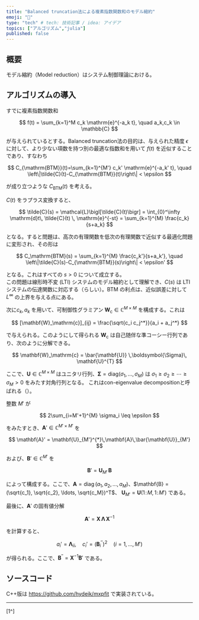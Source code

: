 ```yaml
---
title: "Balanced truncation法による複素指数関数和のモデル縮約"
emoji: "🍡"
type: "tech" # tech: 技術記事 / idea: アイデア
topics: ["アルゴリズム","julia"]
published: false
---
```


## 概要

モデル縮約（Model reduction）はシステム制御理論における。


## アルゴリズムの導入

すでに複素指数関数和

$$
f(t) = \sum_{k=1}^M c_k \mathrm{e}^{-a_k t}, \quad a_k,c_k \in \mathbb{C}
$$

が与えられているとする。Balanced truncation法の目的は、与えられた精度 $\epsilon$ に対して、より少ない項数を持つ別の最適な指数和を用いて $f(t)$ を近似することであり、すなわち

$$
C_{\mathrm{BTM}}(t)=\sum_{k=1}^{M'} c_k' \mathrm{e}^{-a_k' t}, 
\quad
\left\|\tilde{C}(t)-C_{\mathrm{BTM}}(t)\right\| < \epsilon 
$$

が成り立つような $C_{\mathrm{BTM}}(t)$ を考える。

$C(t)$ をラプラス変換すると、

$$
\tilde{C}(s) 
= \mathcal{L}\bigl[\tilde{C}(t)\bigr] 
= \int_{0}^\infty \mathrm{d}t\, \tilde{C}(t) \, \mathrm{e}^{-st} 
= \sum_{k=1}^{M} \frac{c_k}{s+a_k}
$$

となる。すると問題は、高次の有理関数を低次の有理関数で近似する最適化問題に変形され、その形は

$$
C_\mathrm{BTM}(s)
= \sum_{k=1}^{M} \frac{c_k'}{s+a_k'}, 
\quad
\left\|\tilde{C}(s)-C_{\mathrm{BTM}}(s)\right\| < \epsilon'
$$

となる。これはすべての $s > 0$ について成立する。  
この問題は線形時不変 (LTI) システムのモデル縮約として理解でき、$C(s)$ は LTI システムの伝達関数に対応する（らしい）。BTM の利点は、近似誤差に対して $L^\infty$ の上界を与える点にある。

次に$c_k,a_k$ を用いて、可制御性グラミアン $\mathbf{W}_\mathrm{c} \in \mathbb{C}^{M\times M}$ を構成する。これは

$$
[\mathbf{W}_\mathrm{c}]_{ij} = \frac{\sqrt{c_i c_j^*}}{a_i + a_j^*}
$$

で与えられる。このようにして得られる $\mathbf{W}_\mathrm{c}$ は自己随伴な準コーシー行列であり、次のように分解できる。

$$
\mathbf{W}_\mathrm{c} 
= \bar{\mathbf{U}} \,\boldsymbol{\Sigma}\, \mathbf{U}^{T}
$$

ここで、$\mathbf{U} \in \mathbb{C}^{M\times M}$ はユニタリ行列、$\boldsymbol{\Sigma} = \mathrm{diag}(\sigma_1,\dots,\sigma_M)$ は $\sigma_1 \ge \sigma_2 \ge \cdots \ge \sigma_M > 0$ をみたす対角行列となる。 これはcon-eigenvalue decompositionと呼ばれる（）。

整数 $M'$ が 

$$
2\sum_{i=M'+1}^{M} \sigma_i \leq \epsilon
$$

をみたすとき、$\mathbf{A}' \in \mathbb{C}^{M'\times M'}$ を

$$
\mathbf{A}' = \mathbf{U}_{M'}^{*}\,\mathbf{A}\,\bar{\mathbf{U}}_{M'}
$$

および、$\mathbf{B}' \in \mathbb{C}^{M'}$ を

$$
\mathbf{B}' = \mathbf{U}_{M'}\,\mathbf{B}
$$

によって構成する。ここで、$\mathbf{A} = \operatorname{diag}(a_1, a_2, \ldots, a_M)$、$\mathbf{B} = (\sqrt{c_1}, \sqrt{c_2}, \ldots, \sqrt{c_M})^T$、 $\mathbf{U}_{M'} = \mathbf{U}(1\!:\!M,\,1\!:\!M')$ である。

最後に、$\mathbf{A}'$ の固有値分解

$$
\mathbf{A}' = \mathbf{X} \,\boldsymbol{\Lambda}\,\mathbf{X}^{-1}
$$

を計算すると、

$$
a_{i}'=\boldsymbol{\Lambda}_{ii}, 
\quad
c_i'=(\mathbf{B}_i^{''})^{2} 
\quad
(i=1, \ldots, M')
$$

が得られる。ここで、$\mathbf{B}^{''} = \mathbf{X}^{-1}\mathbf{B}'$ である。


## ソースコード

C++版は
https://github.com/hydeik/mxpfit
で実装されている。

---

[1^] 



